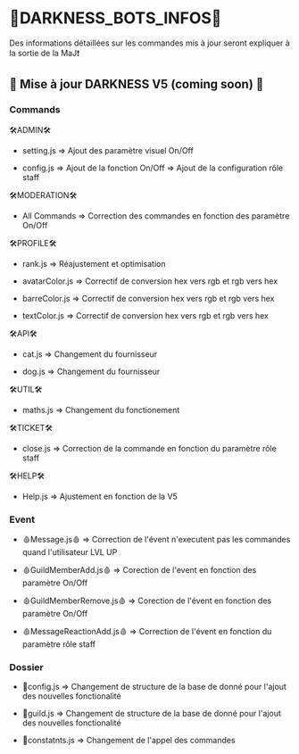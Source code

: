 # 👾DARKNESS_BOTS_INFOS👾
Des informations détaillées sur les commandes mis à jour seront expliquer à la sortie de la MaJ❗

## 🤖 Mise à jour DARKNESS V5 (coming soon) 🤖

### Commands

🛠ADMIN🛠
* setting.js
=> Ajout des paramètre visuel On/Off

* config.js
=> Ajout de la fonction On/Off
=> Ajout de la configuration rôle staff

🛠MODERATION🛠
* All Commands
=> Correction des commandes en fonction des paramètre On/Off

🛠PROFILE🛠
* rank.js
=> Réajustement et optimisation

* avatarColor.js
=> Correctif de conversion hex vers rgb et rgb vers hex

* barreColor.js
=> Correctif de conversion hex vers rgb et rgb vers hex

* textColor.js
=> Correctif de conversion hex vers rgb et rgb vers hex

🛠API🛠
* cat.js
=> Changement du fournisseur

* dog.js
=> Changement du fournisseur

🛠UTIL🛠
* maths.js
=> Changement du fonctionement

🛠TICKET🛠
* close.js
=> Correction de la commande en fonction du paramètre rôle staff

🛠HELP🛠
* Help.js
=> Ajustement en  fonction de la V5

### Event

* 🩸Message.js🩸
=> Correction de l'évent n'executent pas les commandes quand l'utilisateur LVL UP

* 🩸GuildMemberAdd.js🩸
=> Corection de l'event en fonction des paramètre On/Off

* 🩸GuildMemberRemove.js🩸
=> Corection de l'évent en fonction des paramètre On/Off

* 🩸MessageReactionAdd.js🩸
=> Correction de l'évent en fonction du paramètre rôle staff

### Dossier

* 🎁config.js
=> Changement de structure de la base de donné pour l'ajout des nouvelles fonctionalité

* 🎁guild.js
=> Changement de structure de la base de donné pour l'ajout des nouvelles fonctionalité

* 🎁constatnts.js
=> Changement de l'appel des commandes
